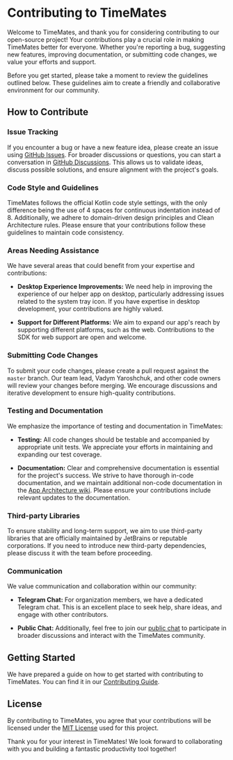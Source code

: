 # Contributing to TimeMates

Welcome to TimeMates, and thank you for considering contributing to our open-source project! Your contributions play a crucial role in making TimeMates better for everyone. Whether you're reporting a bug, suggesting new features, improving documentation, or submitting code changes, we value your efforts and support.

Before you get started, please take a moment to review the guidelines outlined below. These guidelines aim to create a friendly and collaborative environment for our community.

## How to Contribute

### Issue Tracking

If you encounter a bug or have a new feature idea, please create an issue using [GitHub Issues](https://github.com/timemates/app/issues). For broader discussions or questions, you can start a conversation in [GitHub Discussions](https://github.com/timemates/timemates/discussions). This allows us to validate ideas, discuss possible solutions, and ensure alignment with the project's goals.

### Code Style and Guidelines

TimeMates follows the official Kotlin code style settings, with the only difference being the use of 4 spaces for continuous indentation instead of 8. Additionally, we adhere to domain-driven design principles and Clean Architecture rules. Please ensure that your contributions follow these guidelines to maintain code consistency.

### Areas Needing Assistance

We have several areas that could benefit from your expertise and contributions:

- **Desktop Experience Improvements:** We need help in improving the experience of our helper app on desktop, particularly addressing issues related to the system tray icon. If you have expertise in desktop development, your contributions are highly valued.

- **Support for Different Platforms:** We aim to expand our app's reach by supporting different platforms, such as the web. Contributions to the SDK for web support are open and welcome.

### Submitting Code Changes

To submit your code changes, please create a pull request against the `master` branch. Our team lead, Vadym Yaroshchuk, and other code owners will review your changes before merging. We encourage discussions and iterative development to ensure high-quality contributions.

### Testing and Documentation

We emphasize the importance of testing and documentation in TimeMates:

- **Testing:** All code changes should be testable and accompanied by appropriate unit tests. We appreciate your efforts in maintaining and expanding our test coverage.

- **Documentation:** Clear and comprehensive documentation is essential for the project's success. We strive to have thorough in-code documentation, and we maintain additional non-code documentation in the [App Architecture wiki](https://github.com/timemates/app/wiki/App-architecture). Please ensure your contributions include relevant updates to the documentation.

### Third-party Libraries

To ensure stability and long-term support, we aim to use third-party libraries that are officially maintained by JetBrains or reputable corporations. If you need to introduce new third-party dependencies, please discuss it with the team before proceeding.

### Communication

We value communication and collaboration within our community:

- **Telegram Chat:** For organization members, we have a dedicated Telegram chat. This is an excellent place to seek help, share ideas, and engage with other contributors.

- **Public Chat:** Additionally, feel free to join our [public chat](https://t.me/timemates) to participate in broader discussions and interact with the TimeMates community.

## Getting Started

We have prepared a guide on how to get started with contributing to TimeMates. You can find it in our [Contributing Guide](CONTRIBUTING_GUIDE.md).

## License

By contributing to TimeMates, you agree that your contributions will be licensed under the [MIT License](LICENSE) used for this project.

Thank you for your interest in TimeMates! We look forward to collaborating with you and building a fantastic productivity tool together!
